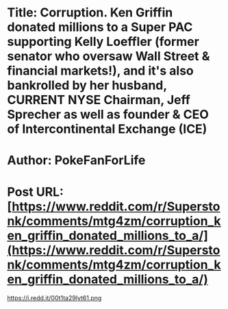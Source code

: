 # Title: Corruption. Ken Griffin donated millions to a Super PAC supporting Kelly Loeffler (former senator who oversaw Wall Street & financial markets!), and it's also bankrolled by her husband, CURRENT NYSE Chairman, Jeff Sprecher as well as founder & CEO of Intercontinental Exchange (ICE)
# Author: PokeFanForLife
# Post URL: [https://www.reddit.com/r/Superstonk/comments/mtg4zm/corruption_ken_griffin_donated_millions_to_a/](https://www.reddit.com/r/Superstonk/comments/mtg4zm/corruption_ken_griffin_donated_millions_to_a/)


https://i.redd.it/00t1ta29lyt61.png